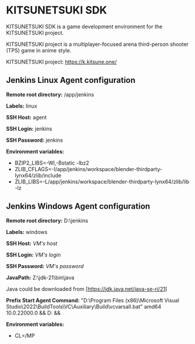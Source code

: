 KITSUNETSUKI SDK
================

KITSUNETSUKI SDK is a game development environment for the KITSUNETSUKI project.

KITSUNETSUKI project is a multiplayer-focused arena
third-person shooter (TPS) game in anime style.

KITSUNETSUKI project: https://k.kitsune.one/


Jenkins Linux Agent configuration
---------------------------------

**Remote root directory:** /app/jenkins

**Labels:** linux

**SSH Host:** agent

**SSH Login:** jenkins

**SSH Password:** jenkins

**Environment variables:**

* BZIP2_LIBS=-Wl,-Bstatic -lbz2
* ZLIB_CFLAGS=-I/app/jenkins/workspace/blender-thirdparty-lynx64/zlib/include
* ZLIB_LIBS=-L/app/jenkins/workspace/blender-thirdparty-lynx64/zlib/lib -lz

Jenkins Windows Agent configuration
-----------------------------------

**Remote root directory:** D:\jenkins

**Labels:** windows

**SSH Host:** _VM's host_

**SSH Login:** _VM's login_

**SSH Password:** _VM's password_

**JavaPath:** Z:\jdk-21\bin\java

Java could be downloaded from [https://jdk.java.net/java-se-ri/21]

**Prefix Start Agent Command:** "D:\Program Files (x86)\Microsoft Visual Studio\2022\BuildTools\VC\Auxiliary\Build\vcvarsall.bat" amd64 10.0.22000.0 && D: &&

**Environment variables:**

* CL=/MP
